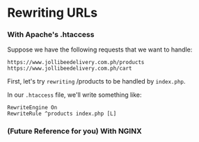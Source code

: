 # Rewriting URLs

### With Apache's .htaccess

Suppose we have the following requests that we want to handle:

``
https://www.jollibeedelivery.com.ph/products
https://www.jollibeedelivery.com.ph/cart
``

First, let's try `rewriting` /products to be handled by `index.php`.

In our `.htaccess` file, we'll write something like:

```
RewriteEngine On
RewriteRule ^products index.php [L]
```

### (Future Reference for you) With NGINX

